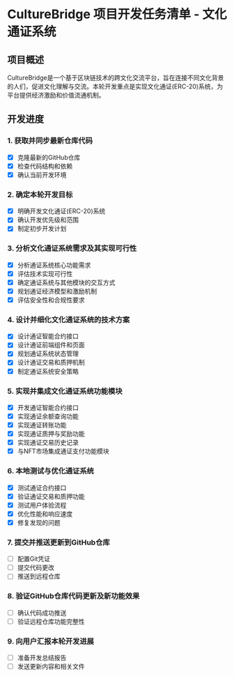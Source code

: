 # CultureBridge 项目开发任务清单 - 文化通证系统

## 项目概述
CultureBridge是一个基于区块链技术的跨文化交流平台，旨在连接不同文化背景的人们，促进文化理解与交流。本轮开发重点是实现文化通证(ERC-20)系统，为平台提供经济激励和价值流通机制。

## 开发进度

### 1. 获取并同步最新仓库代码
- [x] 克隆最新的GitHub仓库
- [x] 检查代码结构和依赖
- [x] 确认当前开发环境

### 2. 确定本轮开发目标
- [x] 明确开发文化通证(ERC-20)系统
- [x] 确认开发优先级和范围
- [x] 制定初步开发计划

### 3. 分析文化通证系统需求及其实现可行性
- [x] 分析通证系统核心功能需求
- [x] 评估技术实现可行性
- [x] 确定通证系统与其他模块的交互方式
- [x] 规划通证经济模型和激励机制
- [x] 评估安全性和合规性要求

### 4. 设计并细化文化通证系统的技术方案
- [x] 设计通证智能合约接口
- [x] 设计通证前端组件和页面
- [x] 规划通证系统状态管理
- [x] 设计通证交易和质押机制
- [x] 制定通证系统安全策略

### 5. 实现并集成文化通证系统功能模块
- [x] 开发通证智能合约接口
- [x] 实现通证余额查询功能
- [x] 实现通证转账功能
- [x] 实现通证质押与奖励功能
- [x] 实现通证交易历史记录
- [x] 与NFT市场集成通证支付功能模块

### 6. 本地测试与优化通证系统
- [x] 测试通证合约接口
- [x] 验证通证交易和质押功能
- [x] 测试用户体验流程
- [x] 优化性能和响应速度
- [x] 修复发现的问题

### 7. 提交并推送更新到GitHub仓库
- [ ] 配置Git凭证
- [ ] 提交代码更改
- [ ] 推送到远程仓库

### 8. 验证GitHub仓库代码更新及新功能效果
- [ ] 确认代码成功推送
- [ ] 验证远程仓库功能完整性

### 9. 向用户汇报本轮开发进展
- [ ] 准备开发总结报告
- [ ] 发送更新内容和相关文件
